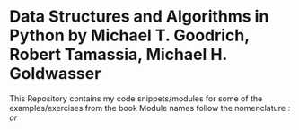 # Data Structures and Algorithms in Python by Michael T. Goodrich, Robert Tamassia, Michael H. Goldwasser

This Repository contains my code snippets/modules for some of the examples/exercises from the book
Module names follow the nomenclature : <ModuleName>_<ExerciseNumber> or <ModuleName>_<SectionNumber>
